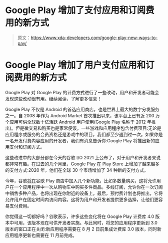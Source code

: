 # Google Play 增加了支付应用和订阅费用的新方式

> 原文：<https://www.xda-developers.com/google-play-new-ways-to-pay/>

# Google Play 增加了用户支付应用和订阅费用的新方式

Google Play 对 Google Play 的计费方式进行了一些改动，用户和开发者可能会发现这些改动很有用。继续阅读，了解更多信息！

Google Play 不仅是 Android 的首选应用商店，也是世界上最大的数字分发服务之一。自 2008 年作为 Android Market 首次推出以来，该平台上已有近 200 万个应用可供全球数十亿活跃 Android 用户使用(Google Play 名称于 2012 年推出)。但是微交易和购买也是家常便饭。一些游戏和应用程序包含付费项目:无论是应用程序或服务的会员资格还是游戏中的项目，我们都至少遇到过一次。如果你是一名开发付费内容应用的开发者，我们有消息告诉你:Google Play 将推出新的应用支付和订阅方式。

这些改进中的大部分都在今天的谷歌 I/O 2021 上公布了，对于用户和开发者来说都非常有趣。在过去的几个月里，Google Play 在 Play Store 上增加了越来越多的支付方式:2020 年，他们在全球 30 个市场增加了 34 种新的支付方式。

今年，谷歌[将在](https://android-developers.googleblog.com/2021/05/whats-new-in-google-play-2021.html)谷歌 Play 商店中加入几个新功能，比如多数量购买，这将允许用户在一个应用程序中一次从购物车中购买多件商品。多线订阅，允许你在一次订阅中销售多种产品，也将出现在你附近的设备上。最后，预付费计划也将推出，它将允许用户在固定时间内访问内容。这将为用户和开发者提供更多选择，让他们更容易支付费用。

你觉得这一切都好吗？谷歌表示，许多这些变化将在 Google Play 计费库 4.0 版本中可用，该版本现在可供开发者实施。与此同时，将您的应用程序更新到 3.0 版本的窗口正在关闭:新应用程序需要在 8 月 2 日前集成计费库 3.0 版本，同时新应用程序更新也需要在 11 月前完成。